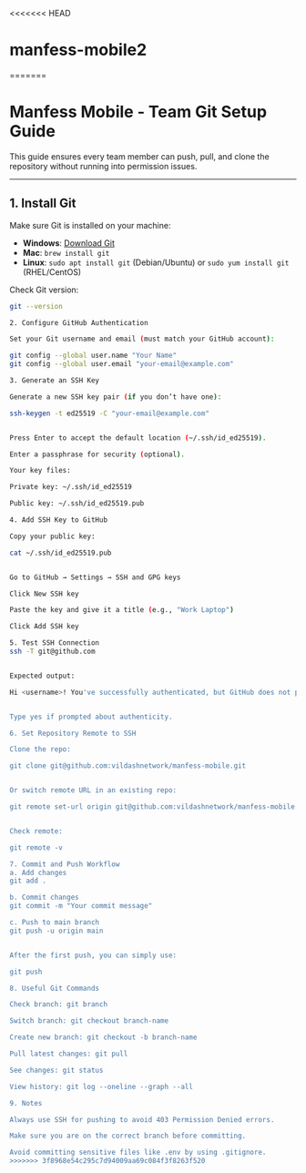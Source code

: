 <<<<<<< HEAD
# manfess-mobile2
=======

# Manfess Mobile - Team Git Setup Guide

This guide ensures every team member can push, pull, and clone the repository without running into permission issues.

---

## 1. Install Git
Make sure Git is installed on your machine:

- **Windows**: [Download Git](https://git-scm.com/download/win)  
- **Mac**: `brew install git`  
- **Linux**: `sudo apt install git` (Debian/Ubuntu) or `sudo yum install git` (RHEL/CentOS)  

Check Git version:

```bash
git --version

2. Configure GitHub Authentication

Set your Git username and email (must match your GitHub account):

git config --global user.name "Your Name"
git config --global user.email "your-email@example.com"

3. Generate an SSH Key

Generate a new SSH key pair (if you don’t have one):

ssh-keygen -t ed25519 -C "your-email@example.com"


Press Enter to accept the default location (~/.ssh/id_ed25519).

Enter a passphrase for security (optional).

Your key files:

Private key: ~/.ssh/id_ed25519

Public key: ~/.ssh/id_ed25519.pub

4. Add SSH Key to GitHub

Copy your public key:

cat ~/.ssh/id_ed25519.pub


Go to GitHub → Settings → SSH and GPG keys

Click New SSH key

Paste the key and give it a title (e.g., "Work Laptop")

Click Add SSH key

5. Test SSH Connection
ssh -T git@github.com


Expected output:

Hi <username>! You've successfully authenticated, but GitHub does not provide shell access.


Type yes if prompted about authenticity.

6. Set Repository Remote to SSH

Clone the repo:

git clone git@github.com:vildashnetwork/manfess-mobile.git


Or switch remote URL in an existing repo:

git remote set-url origin git@github.com:vildashnetwork/manfess-mobile.git


Check remote:

git remote -v

7. Commit and Push Workflow
a. Add changes
git add .

b. Commit changes
git commit -m "Your commit message"

c. Push to main branch
git push -u origin main


After the first push, you can simply use:

git push

8. Useful Git Commands

Check branch: git branch

Switch branch: git checkout branch-name

Create new branch: git checkout -b branch-name

Pull latest changes: git pull

See changes: git status

View history: git log --oneline --graph --all

9. Notes

Always use SSH for pushing to avoid 403 Permission Denied errors.

Make sure you are on the correct branch before committing.

Avoid committing sensitive files like .env by using .gitignore.
>>>>>>> 3f8968e54c295c7d94009aa69c084f3f8263f520
